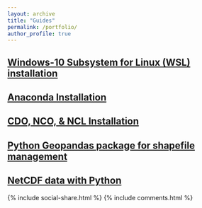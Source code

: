 ```yaml
---
layout: archive
title: "Guides"
permalink: /portfolio/
author_profile: true
---
```


## [Windows-10 Subsystem for Linux (WSL) installation](https://yonsci.github.io/yon_academic//portfolio/portfolio-1/)
 
## [Anaconda Installation](https://yonsci.github.io/yon_academic//portfolio/portfolio-2/)

## [CDO, NCO, & NCL Installation](https://yonsci.github.io/yon_academic//portfolio/portfolio-3/)  

## [Python Geopandas package for shapefile management](https://yonsci.github.io/yon_academic//portfolio/portfolio-7/) 

## [NetCDF data with Python](https://yonsci.github.io/yon_academic//portfolio/sdsdsd/) 


{% include social-share.html %}
{% include comments.html %}
